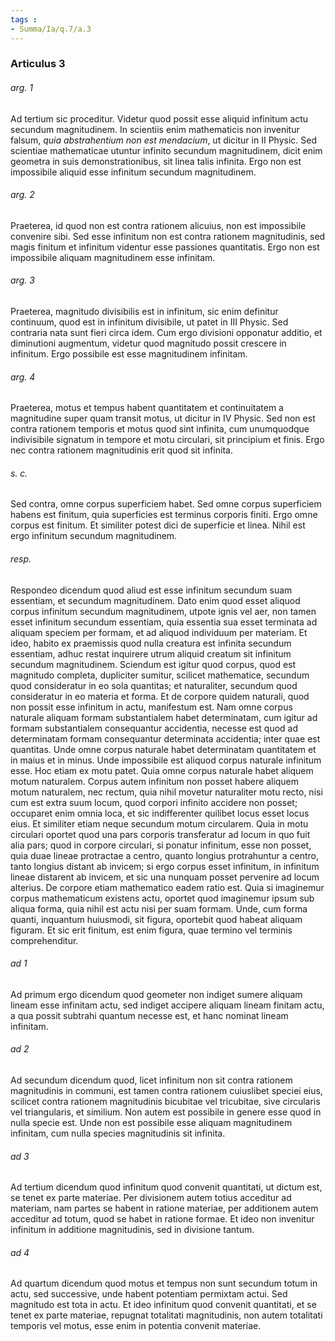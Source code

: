 ```yaml
---
tags : 
- Summa/Ia/q.7/a.3
---
```


### Articulus 3

###### arg. 1
Ad tertium sic proceditur. Videtur quod possit esse aliquid infinitum actu secundum magnitudinem. In scientiis enim mathematicis non invenitur falsum, *quia abstrahentium non est mendacium*, ut dicitur in II Physic. Sed scientiae mathematicae utuntur infinito secundum magnitudinem, dicit enim geometra in suis demonstrationibus, sit linea talis infinita. Ergo non est impossibile aliquid esse infinitum secundum magnitudinem.

###### arg. 2
Praeterea, id quod non est contra rationem alicuius, non est impossibile convenire sibi. Sed esse infinitum non est contra rationem magnitudinis, sed magis finitum et infinitum videntur esse passiones quantitatis. Ergo non est impossibile aliquam magnitudinem esse infinitam.

###### arg. 3
Praeterea, magnitudo divisibilis est in infinitum, sic enim definitur continuum, quod est in infinitum divisibile, ut patet in III Physic. Sed contraria nata sunt fieri circa idem. Cum ergo divisioni opponatur additio, et diminutioni augmentum, videtur quod magnitudo possit crescere in infinitum. Ergo possibile est esse magnitudinem infinitam.

###### arg. 4
Praeterea, motus et tempus habent quantitatem et continuitatem a magnitudine super quam transit motus, ut dicitur in IV Physic. Sed non est contra rationem temporis et motus quod sint infinita, cum unumquodque indivisibile signatum in tempore et motu circulari, sit principium et finis. Ergo nec contra rationem magnitudinis erit quod sit infinita.

###### s. c.
Sed contra, omne corpus superficiem habet. Sed omne corpus superficiem habens est finitum, quia superficies est terminus corporis finiti. Ergo omne corpus est finitum. Et similiter potest dici de superficie et linea. Nihil est ergo infinitum secundum magnitudinem.

###### resp.
Respondeo dicendum quod aliud est esse infinitum secundum suam essentiam, et secundum magnitudinem. Dato enim quod esset aliquod corpus infinitum secundum magnitudinem, utpote ignis vel aer, non tamen esset infinitum secundum essentiam, quia essentia sua esset terminata ad aliquam speciem per formam, et ad aliquod individuum per materiam. Et ideo, habito ex praemissis quod nulla creatura est infinita secundum essentiam, adhuc restat inquirere utrum aliquid creatum sit infinitum secundum magnitudinem. Sciendum est igitur quod corpus, quod est magnitudo completa, dupliciter sumitur, scilicet mathematice, secundum quod consideratur in eo sola quantitas; et naturaliter, secundum quod consideratur in eo materia et forma. Et de corpore quidem naturali, quod non possit esse infinitum in actu, manifestum est. Nam omne corpus naturale aliquam formam substantialem habet determinatam, cum igitur ad formam substantialem consequantur accidentia, necesse est quod ad determinatam formam consequantur determinata accidentia; inter quae est quantitas. Unde omne corpus naturale habet determinatam quantitatem et in maius et in minus. Unde impossibile est aliquod corpus naturale infinitum esse. Hoc etiam ex motu patet. Quia omne corpus naturale habet aliquem motum naturalem. Corpus autem infinitum non posset habere aliquem motum naturalem, nec rectum, quia nihil movetur naturaliter motu recto, nisi cum est extra suum locum, quod corpori infinito accidere non posset; occuparet enim omnia loca, et sic indifferenter quilibet locus esset locus eius. Et similiter etiam neque secundum motum circularem. Quia in motu circulari oportet quod una pars corporis transferatur ad locum in quo fuit alia pars; quod in corpore circulari, si ponatur infinitum, esse non posset, quia duae lineae protractae a centro, quanto longius protrahuntur a centro, tanto longius distant ab invicem; si ergo corpus esset infinitum, in infinitum lineae distarent ab invicem, et sic una nunquam posset pervenire ad locum alterius. De corpore etiam mathematico eadem ratio est. Quia si imaginemur corpus mathematicum existens actu, oportet quod imaginemur ipsum sub aliqua forma, quia nihil est actu nisi per suam formam. Unde, cum forma quanti, inquantum huiusmodi, sit figura, oportebit quod habeat aliquam figuram. Et sic erit finitum, est enim figura, quae termino vel terminis comprehenditur.

###### ad 1
Ad primum ergo dicendum quod geometer non indiget sumere aliquam lineam esse infinitam actu, sed indiget accipere aliquam lineam finitam actu, a qua possit subtrahi quantum necesse est, et hanc nominat lineam infinitam.

###### ad 2
Ad secundum dicendum quod, licet infinitum non sit contra rationem magnitudinis in communi, est tamen contra rationem cuiuslibet speciei eius, scilicet contra rationem magnitudinis bicubitae vel tricubitae, sive circularis vel triangularis, et similium. Non autem est possibile in genere esse quod in nulla specie est. Unde non est possibile esse aliquam magnitudinem infinitam, cum nulla species magnitudinis sit infinita.

###### ad 3
Ad tertium dicendum quod infinitum quod convenit quantitati, ut dictum est, se tenet ex parte materiae. Per divisionem autem totius acceditur ad materiam, nam partes se habent in ratione materiae, per additionem autem acceditur ad totum, quod se habet in ratione formae. Et ideo non invenitur infinitum in additione magnitudinis, sed in divisione tantum.

###### ad 4
Ad quartum dicendum quod motus et tempus non sunt secundum totum in actu, sed successive, unde habent potentiam permixtam actui. Sed magnitudo est tota in actu. Et ideo infinitum quod convenit quantitati, et se tenet ex parte materiae, repugnat totalitati magnitudinis, non autem totalitati temporis vel motus, esse enim in potentia convenit materiae.

